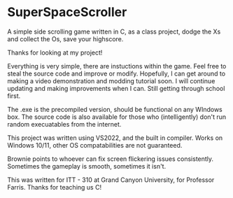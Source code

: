 # SuperSpaceScroller
A simple side scrolling game written in C, as a class project, dodge the Xs and collect the Os, save your highscore. 

Thanks for looking at my project! 

Everything is very simple, there are instuctions within the game. Feel free to steal the source code and improve or modify.
Hopefully, I can get around to making a video demonstration and modding tutorial soon. I will continue updating and making
improvements when I can. Still getting through school first. 

The .exe is the precompiled version, should be functional on any WIndows box. The source code is also available for those who
(intelligently) don't run random execuatables from the internet. 

This project was written using VS2022, and the built in compiler. Works on Windows 10/11, other OS compatabilities are not
guaranteed. 

Brownie points to whoever can fix screen flickering issues consistently. Sometimes the gameplay is smooth, sometimes it isn't.

This was written for ITT - 310 at Grand Canyon University, for Professor Farris. Thanks for teaching us C!
